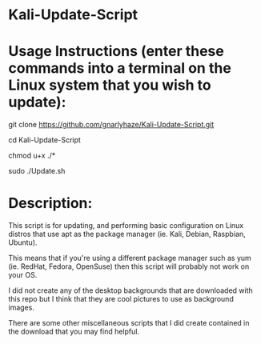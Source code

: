 # Kali-Update-Script
# Usage Instructions (enter these commands into a terminal on the Linux system that you wish to update):

git clone https://github.com/gnarlyhaze/Kali-Update-Script.git 

cd Kali-Update-Script

chmod u+x ./*

sudo ./Update.sh

# Description:
This script is for updating, and performing basic configuration on Linux distros that use apt as the package manager (ie. Kali, Debian, Raspbian, Ubuntu).

This means that if you're using a different package manager such as yum (ie. RedHat, Fedora, OpenSuse) then this script will probably not work on your OS.

I did not create any of the desktop backgrounds that are downloaded with this repo but I think that they are cool pictures to use as background images.

There are some other miscellaneous scripts that I did create contained in the download that you may find helpful. 
